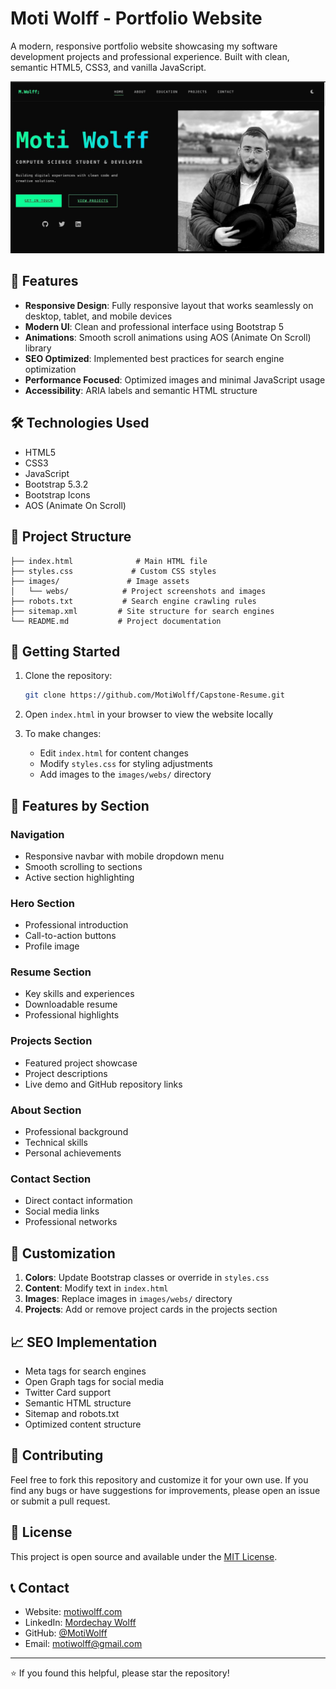 # Moti Wolff - Portfolio Website

A modern, responsive portfolio website showcasing my software development projects and professional experience. Built with clean, semantic HTML5, CSS3, and vanilla JavaScript.

![Portfolio Preview](images/webs/this-website.webp)

## 🌟 Features

- **Responsive Design**: Fully responsive layout that works seamlessly on desktop, tablet, and mobile devices
- **Modern UI**: Clean and professional interface using Bootstrap 5
- **Animations**: Smooth scroll animations using AOS (Animate On Scroll) library
- **SEO Optimized**: Implemented best practices for search engine optimization
- **Performance Focused**: Optimized images and minimal JavaScript usage
- **Accessibility**: ARIA labels and semantic HTML structure

## 🛠️ Technologies Used

- HTML5
- CSS3
- JavaScript
- Bootstrap 5.3.2
- Bootstrap Icons
- AOS (Animate On Scroll)

## 📂 Project Structure

```
├── index.html              # Main HTML file
├── styles.css             # Custom CSS styles
├── images/               # Image assets
│   └── webs/            # Project screenshots and images
├── robots.txt           # Search engine crawling rules
├── sitemap.xml         # Site structure for search engines
└── README.md           # Project documentation
```

## 🚀 Getting Started

1. Clone the repository:
   ```bash
   git clone https://github.com/MotiWolff/Capstone-Resume.git
   ```

2. Open `index.html` in your browser to view the website locally

3. To make changes:
   - Edit `index.html` for content changes
   - Modify `styles.css` for styling adjustments
   - Add images to the `images/webs/` directory

## 📱 Features by Section

### Navigation
- Responsive navbar with mobile dropdown menu
- Smooth scrolling to sections
- Active section highlighting

### Hero Section
- Professional introduction
- Call-to-action buttons
- Profile image

### Resume Section
- Key skills and experiences
- Downloadable resume
- Professional highlights

### Projects Section
- Featured project showcase
- Project descriptions
- Live demo and GitHub repository links

### About Section
- Professional background
- Technical skills
- Personal achievements

### Contact Section
- Direct contact information
- Social media links
- Professional networks

## 🔧 Customization

1. **Colors**: Update Bootstrap classes or override in `styles.css`
2. **Content**: Modify text in `index.html`
3. **Images**: Replace images in `images/webs/` directory
4. **Projects**: Add or remove project cards in the projects section

## 📈 SEO Implementation

- Meta tags for search engines
- Open Graph tags for social media
- Twitter Card support
- Semantic HTML structure
- Sitemap and robots.txt
- Optimized content structure

## 🤝 Contributing

Feel free to fork this repository and customize it for your own use. If you find any bugs or have suggestions for improvements, please open an issue or submit a pull request.

## 📄 License

This project is open source and available under the [MIT License](LICENSE).

## 📞 Contact

- Website: [motiwolff.com](https://motiwolff.com)
- LinkedIn: [Mordechay Wolff](https://www.linkedin.com/in/mordechay-wolff-13b440180/)
- GitHub: [@MotiWolff](https://github.com/MotiWolff)
- Email: motiwolff@gmail.com

---

⭐️ If you found this helpful, please star the repository! 